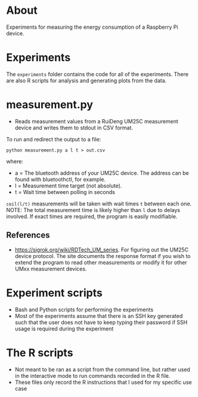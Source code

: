 # About
Experiments for measuring the energy consumption of a Raspberry Pi device.

# Experiments
The `experiments` folder contains the code for all of the experiments. There are also  R scripts for analysis and generating plots from the data.

# measurement.py
- Reads measurement values from a RuiDeng UM25C measurement device and writes them to stdout in CSV format.

To run and redirect the output to a file:
```
python measurement.py a l t > out.csv
```
where:
- a = The bluetooth address of your UM25C device. The address can be found with bluetoothctl, for example.
- l = Measurement time target (not absolute). 
- t = Wait time between polling in seconds

`ceil(l/t)` measurements will be taken with wait times `t` between each one. NOTE: The total measurement time is likely higher than `l` due to delays involved. If exact times are required, the program is easily modifiable.

## References
- https://sigrok.org/wiki/RDTech_UM_series. For figuring out the UM25C device protocol. The site documents the response format if you wish to extend the program to read other measurements or modify it for other UMxx measurement devices.


# Experiment scripts
- Bash and Python scripts for performing the experiments
- Most of the experiments assume that there is an SSH key generated such that the user does not have to keep typing their password if SSH usage is required during the experiment


# The R scripts
- Not meant to be ran as a script from the command line, but rather used in the interactive mode to run commands recorded in the R file.
- These files only record the R instructions that I used for my specific use case